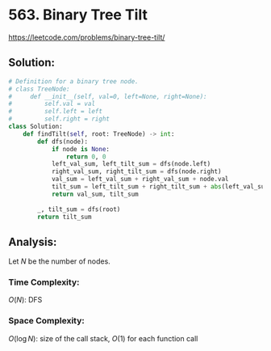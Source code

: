 # 563. Binary Tree Tilt

https://leetcode.com/problems/binary-tree-tilt/

## Solution:

```python
# Definition for a binary tree node.
# class TreeNode:
#     def __init__(self, val=0, left=None, right=None):
#         self.val = val
#         self.left = left
#         self.right = right
class Solution:
    def findTilt(self, root: TreeNode) -> int:
        def dfs(node):
            if node is None:
                return 0, 0
            left_val_sum, left_tilt_sum = dfs(node.left)
            right_val_sum, right_tilt_sum = dfs(node.right)
            val_sum = left_val_sum + right_val_sum + node.val
            tilt_sum = left_tilt_sum + right_tilt_sum + abs(left_val_sum - right_val_sum)
            return val_sum, tilt_sum
        
        _, tilt_sum = dfs(root)
        return tilt_sum
```

## Analysis:

Let $N$ be the number of nodes.

### Time Complexity:

$O(N)$: DFS

### Space Complexity:

$O(\log N)$: size of the call stack, $O(1)$ for each function call
